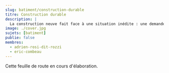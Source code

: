 ```yaml
---
slug: batiment/construction-durable
titre: Construction durable
description: |
  La construction neuve fait face à une situation inédite : une demande en baisse et des exigences croissantes en matière de performance énergétique, d'empreinte écologique, et d'adaptation au changement climatique. Construire demain, c'est construire mieux avec toujours moins. Telle est la difficile équation à résoudre dans les années à venir.
image: ./cover.jpg
sujets: [batiment]
publie: false
membres:
  - adrien-rosi-dit-rozzi
  - eric-combeau
---
```


Cette feuille de route en cours d'élaboration.

